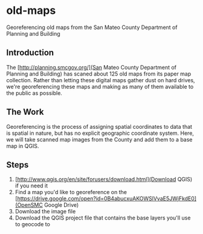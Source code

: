# old-maps
Georeferencing old maps from the San Mateo County Department of Planning and Building

## Introduction
The [http://planning.smcgov.org/](San Mateo County Department of Planning and Building) has scaned about 125 old maps from its paper map collection. Rather than letting these digital maps gather dust on hard drives, we're georeferencing these maps and making as many of them available to the public as possible.

## The Work
Georeferencing is the process of assigning spatial coordinates to data that is spatial in nature, but has no explicit geographic coordinate system. Here, we will take scanned map images from the County and add them to a base map in QGIS.

## Steps
1. [http://www.qgis.org/en/site/forusers/download.html](Download QGIS) if you need it
1. Find a map you'd like to georeference on the [https://drive.google.com/open?id=0B4abucxuAKOWSlVvaE5JWjFkdE0](OpenSMC Google Drive)
1. Download the image file
1. Download the QGIS project file that contains the base layers you'll use to geocode to
